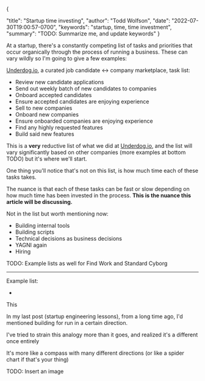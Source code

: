 {
  <!-- TODO: Rename to "Startup time usage and investing?" -->
  "title": "Startup time investing",
  "author": "Todd Wolfson",
  "date": "2022-07-30T19:00:57-0700",
  "keywords": "startup, time, time investment",
  "summary": "TODO: Summarize me, and update keywords"
}

<!--

TODO: Alternative intro:
You're at a startup, you have a finite number of hours in a week. How do you determine what to build, what to prioritize, and what to even do?

-->

At a startup, there's a constantly competing list of tasks and priorities that occur organically through the process of running a business. These can vary wildly so I'm going to give a few examples:

[Underdog.io][], a curated job candidate <-> company marketplace, task list:

- Review new candidate applications
- Send out weekly batch of new candidates to companies
- Onboard accepted candidates
- Ensure accepted candidates are enjoying experience
- Sell to new companies
- Onboard new companies
- Ensure onboarded companies are enjoying experience
- Find any highly requested features
- Build said new features

[Underdog.io]: https://underdog.io/

This is a **very** reductive list of what we did at [Underdog.io][], and the list will vary significantly based on other companies (more examples at bottom TODO) but it's where we'll start.

One thing you'll notice that's not on this list, is how much time each of these tasks takes.

The nuance is that each of these tasks can be fast or slow depending on how much time has been invested in the process. **This is the nuance this article will be discussing.**

Not in the list but worth mentioning now:

- Building internal tools
- Building scripts
- Technical decisions as business decisions
- YAGNI again
- Hiring

TODO: Example lists as well for Find Work and Standard Cyborg

--------

Example list:

-

This
<!-- TODO: Rework this content, def don't need upfront piece, just easier to start writing like this -->

In my last post (startup engineering lessons), from a long time ago, I'd mentioned building for run in a certain direction.

I've tried to strain this analogy more than it goes, and realized it's a different once entirely

It's more like a compass with many different directions (or like a spider chart if that's your thing)

TODO: Insert an image
<!-- /home/todd/github/twolfson.com/articles/startup-time-investing/compass.jpg -->
<!-- TODO: Polish up image -->

